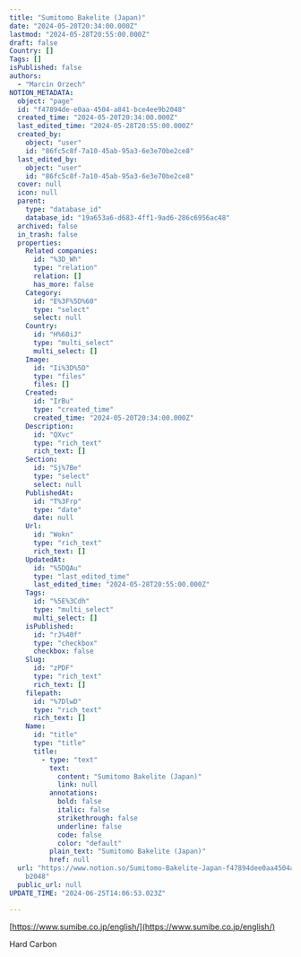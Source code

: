 ```yaml
---
title: "Sumitomo Bakelite (Japan)"
date: "2024-05-20T20:34:00.000Z"
lastmod: "2024-05-28T20:55:00.000Z"
draft: false
Country: []
Tags: []
isPublished: false
authors:
  - "Marcin Orzech"
NOTION_METADATA:
  object: "page"
  id: "f47894de-e0aa-4504-a841-bce4ee9b2048"
  created_time: "2024-05-20T20:34:00.000Z"
  last_edited_time: "2024-05-28T20:55:00.000Z"
  created_by:
    object: "user"
    id: "86fc5c8f-7a10-45ab-95a3-6e3e70be2ce8"
  last_edited_by:
    object: "user"
    id: "86fc5c8f-7a10-45ab-95a3-6e3e70be2ce8"
  cover: null
  icon: null
  parent:
    type: "database_id"
    database_id: "19a653a6-d683-4ff1-9ad6-286c6956ac48"
  archived: false
  in_trash: false
  properties:
    Related companies:
      id: "%3D_Wh"
      type: "relation"
      relation: []
      has_more: false
    Category:
      id: "E%3F%5D%60"
      type: "select"
      select: null
    Country:
      id: "H%60iJ"
      type: "multi_select"
      multi_select: []
    Image:
      id: "Ii%3D%5D"
      type: "files"
      files: []
    Created:
      id: "IrBu"
      type: "created_time"
      created_time: "2024-05-20T20:34:00.000Z"
    Description:
      id: "QXvc"
      type: "rich_text"
      rich_text: []
    Section:
      id: "Sj%7Be"
      type: "select"
      select: null
    PublishedAt:
      id: "T%3Frp"
      type: "date"
      date: null
    Url:
      id: "Wokn"
      type: "rich_text"
      rich_text: []
    UpdatedAt:
      id: "%5DQAu"
      type: "last_edited_time"
      last_edited_time: "2024-05-28T20:55:00.000Z"
    Tags:
      id: "%5E%3Cdh"
      type: "multi_select"
      multi_select: []
    isPublished:
      id: "rJ%40f"
      type: "checkbox"
      checkbox: false
    Slug:
      id: "zPDF"
      type: "rich_text"
      rich_text: []
    filepath:
      id: "%7DlwD"
      type: "rich_text"
      rich_text: []
    Name:
      id: "title"
      type: "title"
      title:
        - type: "text"
          text:
            content: "Sumitomo Bakelite (Japan)"
            link: null
          annotations:
            bold: false
            italic: false
            strikethrough: false
            underline: false
            code: false
            color: "default"
          plain_text: "Sumitomo Bakelite (Japan)"
          href: null
  url: "https://www.notion.so/Sumitomo-Bakelite-Japan-f47894dee0aa4504a841bce4ee9\
    b2048"
  public_url: null
UPDATE_TIME: "2024-06-25T14:06:53.023Z"

---
```



[https://www.sumibe.co.jp/english/](https://www.sumibe.co.jp/english/)


Hard Carbon

